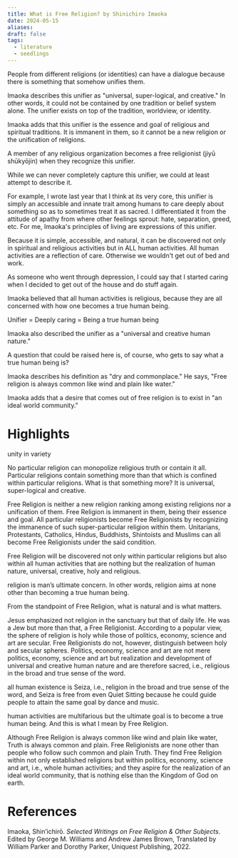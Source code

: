 ```yaml
---
title: What is Free Religion? by Shinichiro Imaoka
date: 2024-05-15
aliases: 
draft: false
tags:
  - literature
  - seedlings
---
```

People from different religions (or identities) can have a dialogue because there is something that somehow unifies them.

Imaoka describes this unifier as "universal, super-logical, and creative." In other words, it could not be contained by one tradition or belief system alone. The unifier exists on top of the tradition, worldview, or identity.

Imaoka adds that this unifier is the essence and goal of religious and spiritual traditions. It is immanent in them, so it cannot be a new religion or the unification of religions.

A member of any religious organization becomes a free religionist (jiyū shūkyōjin) when they recognize this unifier.

While we can never completely capture this unifier, we could at least attempt to describe it.

For example, I wrote last year that I think at its very core, this unifier is simply an accessible and innate trait among humans to care deeply about something so as to sometimes treat it as sacred. I differentiated it from the attitude of apathy from where other feelings sprout: hate, separation, greed, etc. For me, Imaoka's principles of living are expressions of this unifier.

Because it is simple, accessible, and natural, it can be discovered not only in spiritual and religious activities but in ALL human activities. All human activities are a reflection of care. Otherwise we wouldn't get out of bed and work.

As someone who went through depression, I could say that I started caring when I decided to get out of the house and do stuff again.

Imaoka believed that all human activities is religious, because they are all concerned with how one becomes a true human being.

Unifier = Deeply caring = Being a true human being

Imaoka also described the unifier as a "universal and creative human nature."

A question that could be raised here is, of course, who gets to say what a true human being is?

Imaoka describes his definition as "dry and commonplace." He says, "Free religion is always common like wind and plain like water."

Imaoka adds that a desire that comes out of free religion is to exist in "an ideal world community."

# Highlights

unity in variety

No particular religion can monopolize religious truth or contain it all. Particular religions contain something more than that which is confined within particular religions. What is that something more? It is universal, super-logical and creative.

Free Religion is neither a new religion ranking among existing religions nor a unification of them. Free Religion is immanent in them, being their essence and goal. All particular religionists become Free Religionists by recognizing the immanence of such super-particular religion within them. Unitarians, Protestants, Catholics, Hindus, Buddhists, Shintoists and Muslims can all become Free Religionists under the said condition.

Free Religion will be discovered not only within particular religions but also within all human activities that are nothing but the realization of human nature, universal, creative, holy and religious.

religion is man’s ultimate concern. In other words, religion aims at none other than becoming a true human being.

From the standpoint of Free Religion, what is natural and is what matters.

Jesus emphasized not religion in the sanctuary but that of daily life. He was a Jew but more than that, a Free Religionist. According to a popular view, the sphere of religion is holy while those of politics, economy, science and art are secular. Free Religionists do not, however, distinguish between holy and secular spheres. Politics, economy, science and art are not mere politics, economy, science and art but realization and development of universal and creative human nature and are therefore sacred, i.e., religious in the broad and true sense of the word.

all human existence is Seiza, i.e., religion in the broad and true sense of the word, and Seiza is free from even Quiet Sitting because he could guide people to attain the same goal by dance and music.

human activities are multifarious but the ultimate goal is to become a true human being. And this is what I mean by Free Religion.

Although Free Religion is always common like wind and plain like water, Truth is always common and plain. Free Religionists are none other than people who follow such common and plain Truth. They find Free Religion within not only established religions but within politics, economy, science and art, i.e., whole human activities; and they aspire for the realization of an ideal world community, that is nothing else than the Kingdom of God on earth.

# References

Imaoka, Shin’ichirō. _Selected Writings on Free Religion & Other Subjects_. Edited by George M. Williams and Andrew James Brown, Translated by William Parker and Dorothy Parker, Uniquest Publishing, 2022.